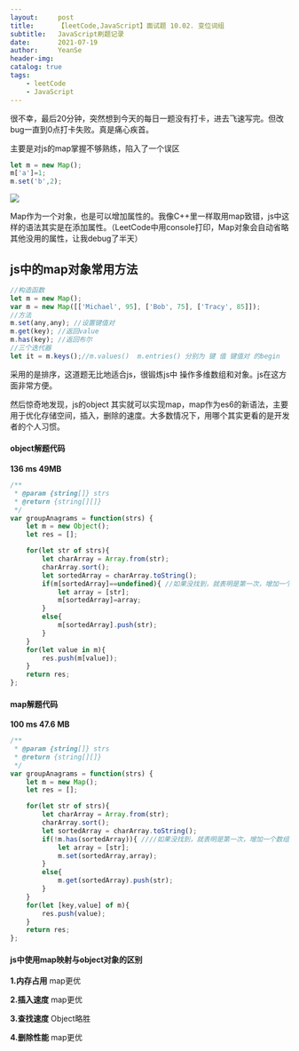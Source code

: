 ```yaml
---
layout:     post
title:      【leetCode,JavaScript】面试题 10.02. 变位词组
subtitle:   JavaScript刷题记录
date:       2021-07-19
author:     YeanSe
header-img: 
catalog: true
tags:
    - leetCode
    - JavaScript
---
```


很不幸，最后20分钟，突然想到今天的每日一题没有打卡，进去飞速写完。但改bug一直到0点打卡失败。真是痛心疾首。

主要是对js的map掌握不够熟练，陷入了一个误区

```javascript
let m = new Map();
m['a']=1;
m.set('b',2);
```

![]({{site.baseurl}}/img-post/map-20210729.png)

Map作为一个对象，也是可以增加属性的。我像C++里一样取用map致错，js中这样的语法其实是在添加属性。（LeetCode中用console打印，Map对象会自动省略其他没用的属性，让我debug了半天）

## js中的map对象常用方法

```javascript
//构造函数
let m = new Map();
var m = new Map([['Michael', 95], ['Bob', 75], ['Tracy', 85]]);
//方法
m.set(any,any);	//设置键值对
m.get(key);	//返回value
m.has(key); //返回布尔
//三个迭代器
let it = m.keys();//m.values()  m.entries() 分别为 键 值 键值对 的begin
```



采用的是排序，这道题无比地适合js，很锻炼js中 操作多维数组和对象。js在这方面非常方便。

然后惊奇地发现，js的object 其实就可以实现map，map作为es6的新语法，主要用于优化存储空间，插入，删除的速度。大多数情况下，用哪个其实更看的是开发者的个人习惯。

#### object解题代码

**136 ms 49MB**

```javascript
/**
 * @param {string[]} strs
 * @return {string[][]}
 */
var groupAnagrams = function(strs) {
    let m = new Object();
    let res = [];

    for(let str of strs){
        let charArray = Array.from(str);
        charArray.sort();
        let sortedArray = charArray.toString();
        if(m[sortedArray]==undefined){ //如果没找到，就表明是第一次，增加一个数组
            let array = [str];
            m[sortedArray]=array;
        }
        else{
            m[sortedArray].push(str);
        }
    }
    for(let value in m){
        res.push(m[value]);
    }
    return res;
};
```

#### map解题代码

 **100 ms 47.6 MB**

```javascript
/**
 * @param {string[]} strs
 * @return {string[][]}
 */
var groupAnagrams = function(strs) {
    let m = new Map();
    let res = [];

    for(let str of strs){
        let charArray = Array.from(str);
        charArray.sort();
        let sortedArray = charArray.toString();
        if(!m.has(sortedArray)){ ////如果没找到，就表明是第一次，增加一个数组
            let array = [str];
            m.set(sortedArray,array);
        }
        else{
            m.get(sortedArray).push(str);
        }
    }
    for(let [key,value] of m){
        res.push(value);
    }
    return res;
};
```

#### js中使用map映射与object对象的区别

**1.内存占用** map更优

**2.插入速度** map更优

**3.查找速度** Object略胜

**4.删除性能** map更优

